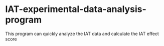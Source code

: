 # IAT-experimental-data-analysis-program
This program can quickly analyze the IAT data and calculate the IAT effect score
